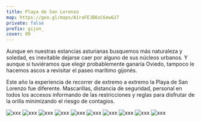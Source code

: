 ```yaml
---
title: Playa de San Lorenzo
map: https://goo.gl/maps/A1raFEJB6sC6ew627
private: false
prefix: gijon_
cover: 09
---
```

Aunque en nuestras estancias asturianas busquemos más naturaleza y soledad, es inevitable dejarse caer por alguno de sus núcleos urbanos. Y aunque si tuviéramos que elegir probablemente ganaría Oviedo, tampoco le hacemos ascos a revisitar el paseo marítimo gijonés.

Este año la experiencia de recorrer de extremo a extremo la Playa de San Lorenzo fue diferente. Mascarillas, distancia de seguridad, personal en todos los accesos informando de las restricciones y reglas para disfrutar de la orilla minimizando el riesgo de contagios.

![xxx](01)
![xxx](02)
![xxx](03)
![xxx](04)
![xxx](05)
![xxx](06)
![xxx](07)
![xxx](08)
![xxx](09)
![xxx](10)